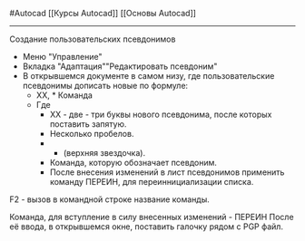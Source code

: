 #Autocad 
[[Курсы Autocad]]
[[Основы Autocad]]
__________
Создание пользовательских псевдонимов
- Меню "Управление"
- Вкладка "Адаптация"\"Редактировать псевдоним"
- В открывшемся документе в самом низу, где пользовательские псевдонимы дописать новые по формуле:
	- ХХ,         * Команда
	- Где 
		- ХХ - две - три буквы нового псевдонима, после которых поставить запятую.
		- Несколько пробелов.
		- * (верхняя звездочка).
		- Команда, которую обозначает псевдоним.
		- После внесения изменений в лист псевдонимов применить команду ПЕРЕИН, для переиннициализации списка.

F2 - вызов в командной строке название команды.


Команда, для вступление в силу внесенных изменений - ПЕРЕИН
После её ввода, в открывшемся окне, поставить галочку рядом с PGP файл.